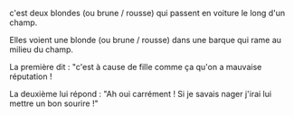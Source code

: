 c'est deux blondes (ou brune / rousse) qui passent en voiture le long d'un champ.

Elles voient une blonde (ou brune / rousse) dans une barque qui rame au milieu du champ.

La première dit : "c'est à cause de fille comme ça qu'on a mauvaise réputation !

La deuxième lui répond : "Ah oui carrément ! Si je savais nager j'irai lui mettre un bon sourire !"
